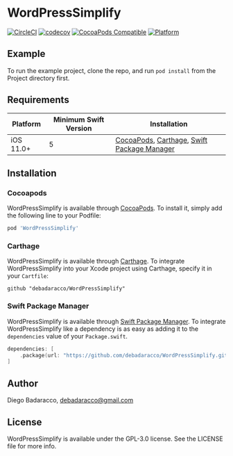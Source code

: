 # WordPressSimplify

[![CircleCI](https://circleci.com/gh/debadaracco/WordPressSimplify/tree/master.svg?style=shield)](https://circleci.com/gh/debadaracco/WordPressSimplify/?branch=master)
[![codecov](https://codecov.io/gh/debadaracco/WordPressSimplify/branch/master/graph/badge.svg?token=2BBCDB5XB4)](https://codecov.io/gh/debadaracco/WordPressSimplify)
[![CocoaPods Compatible](https://img.shields.io/cocoapods/v/WordPressSimplify.svg?style=flat-square)](https://cocoapods.org/pods/WordPressSimplify.svg)
[![Platform](https://img.shields.io/badge/Platforms-iOS-yellowgreen?style=flat-square)](https://img.shields.io/badge/Platforms-iOS-Green?style=flat-square)

## Example

To run the example project, clone the repo, and run `pod install` from the Project directory first.

## Requirements

| Platform | Minimum Swift Version | Installation | 
| --- | --- | --- |
| iOS 11.0+ | 5 | [CocoaPods](#cocoapods), [Carthage](#carthage), [Swift Package Manager](#swift-package-manager) |

## Installation

### Cocoapods
WordPressSimplify is available through [CocoaPods](https://cocoapods.org). To install it, simply add the following line to your Podfile:

```ruby
pod 'WordPressSimplify'
```

### Carthage

WordPressSimplify is available through [Carthage](https://github.com/Carthage/Carthage). To integrate WordPressSimplify into your Xcode project using Carthage, specify it in your `Cartfile`:

```ogdl
github "debadaracco/WordPressSimplify"
```

### Swift Package Manager

WordPressSimplify is available through [Swift Package Manager](https://www.swift.org/package-manager/). To integrate WordPressSimplify like a dependency is as easy as adding it to the `dependencies` value of your `Package.swift`.

```swift
dependencies: [
    .package(url: "https://github.com/debadaracco/WordPressSimplify.git", .upToNextMajor(from: "1.1.0"))
]
```

## Author

Diego Badaracco, debadaracco@gmail.com

## License

WordPressSimplify is available under the GPL-3.0 license. See the LICENSE file for more info.

